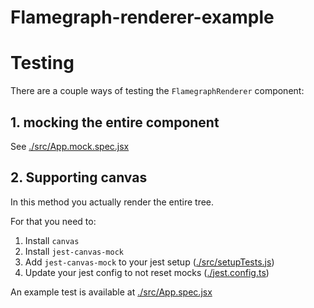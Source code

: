 # Flamegraph-renderer-example


# Testing
There are a couple ways of testing the `FlamegraphRenderer` component:

## 1. mocking the entire component
See [./src/App.mock.spec.jsx](./src/App.mock.spec.jsx)

## 2. Supporting canvas
In this method you actually render the entire tree. 

For that you need to:

1. Install `canvas`
2. Install `jest-canvas-mock`
3. Add `jest-canvas-mock` to your jest setup ([./src/setupTests.js](./src/setupTests.js))
4. Update your jest config to not reset mocks ([./jest.config.ts](./jest.config.ts))

An example test is available at [./src/App.spec.jsx](./src/App.spec.jsx)
